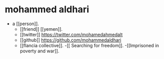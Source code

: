 # mohammed aldhari

- a [[person]].
  - [[friend]] [[yemen]].
  - [[twitter]] https://twitter.com/mohamedahmedalt
  - [[github]] https://github.com/mohammedaldhari
  - [[flancia collective]].
  -[[ Searching for freedom]].
  -[[Imprisoned in poverty and war]].
